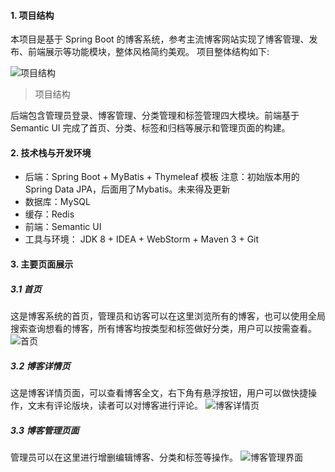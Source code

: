 #### 1. 项目结构
本项目是基于 Spring Boot 的博客系统，参考主流博客网站实现了博客管理、发布、前端展示等功能模块，整体风格简约美观。
项目整体结构如下:

![项目结构](https://img-blog.csdnimg.cn/20200215210401850.png?x-oss-process=image/watermark,type_ZmFuZ3poZW5naGVpdGk,shadow_10,text_aHR0cHM6Ly9ibG9nLmNzZG4ubmV0L3dlaXhpbl80MzIwNzA1Ng==,size_16,color_FFFFFF,t_70)
> 项目结构

后端包含管理员登录、博客管理、分类管理和标签管理四大模块。前端基于 Semantic UI 完成了首页、分类、标签和归档等展示和管理页面的构建。
#### 2. 技术栈与开发环境
* 后端：Spring Boot + MyBatis + Thymeleaf 模板
  注意：初始版本用的 Spring Data JPA，后面用了Mybatis。未来得及更新
* 数据库：MySQL
* 缓存：Redis
* 前端：Semantic UI
* 工具与环境： JDK 8 + IDEA + WebStorm + Maven 3 + Git 

#### 3. 主要页面展示
##### 3.1 首页
这是博客系统的首页，管理员和访客可以在这里浏览所有的博客，也可以使用全局搜索查询想看的博客，所有博客均按类型和标签做好分类，用户可以按需查看。
![首页](https://img-blog.csdnimg.cn/20200215212043414.png?x-oss-process=image/watermark,type_ZmFuZ3poZW5naGVpdGk,shadow_10,text_aHR0cHM6Ly9ibG9nLmNzZG4ubmV0L3dlaXhpbl80MzIwNzA1Ng==,size_16,color_FFFFFF,t_70)

##### 3.2 博客详情页
 这是博客详情页面，可以查看博客全文，右下角有悬浮按钮，用户可以做快捷操作，文末有评论版块，读者可以对博客进行评论。
![博客详情页](https://img-blog.csdnimg.cn/20200215211842775.png?x-oss-process=image/watermark,type_ZmFuZ3poZW5naGVpdGk,shadow_10,text_aHR0cHM6Ly9ibG9nLmNzZG4ubmV0L3dlaXhpbl80MzIwNzA1Ng==,size_16,color_FFFFFF,t_70)
##### 3.3 博客管理页面
管理员可以在这里进行增删编辑博客、分类和标签等操作。
![博客管理界面](https://img-blog.csdnimg.cn/20200215204157458.png?x-oss-process=image/watermark,type_ZmFuZ3poZW5naGVpdGk,shadow_10,text_aHR0cHM6Ly9ibG9nLmNzZG4ubmV0L3dlaXhpbl80MzIwNzA1Ng==,size_16,color_FFFFFF,t_70)







